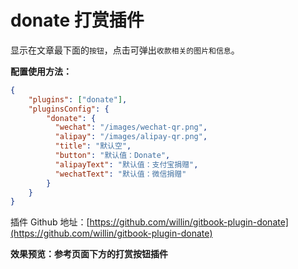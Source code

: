 # donate 打赏插件



显示在文章最下面的`按钮`，点击可弹出`收款相关的图片和信息`。

**配置使用方法：**

```json
{
    "plugins": ["donate"],
    "pluginsConfig": {
        "donate": {
          "wechat": "/images/wechat-qr.png",
          "alipay": "/images/alipay-qr.png",
          "title": "默认空",
          "button": "默认值：Donate",
          "alipayText": "默认值：支付宝捐赠",
          "wechatText": "默认值：微信捐赠"
        }
    }
}
```

插件 Github 地址：[https://github.com/willin/gitbook-plugin-donate](https://github.com/willin/gitbook-plugin-donate)



**效果预览：参考页面下方的打赏按钮插件**













<!-- ex_nonav -->
<!-- ex_nolevel -->